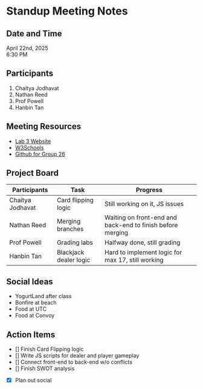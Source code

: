 # Standup Meeting Notes

## Date and Time
April 22nd, 2025 \
6:30 PM

## Participants
1. Chaitya Jodhavat
2. Nathan Reed
3. Prof Powell
4. Hanbin Tan

## Meeting Resources
- [Lab 3 Website](https://chaityaj21.github.io/sp25-cse110-lab3/)
- [W3Schools](https://www.w3schools.com)
- [Github for Group 26](https://github.com/cse110-sp25-group26)

## Project Board
Participants | Task | Progress
-------------| -----| -----------
Chaitya Jodhavat | Card flipping logic | Still working on it, JS issues
Nathan Reed | Merging branches | Waiting on front-end and back-end to finish before merging
Prof Powell | Grading labs | Halfway done, still grading
Hanbin Tan | Blackjack dealer logic | Hard to implement logic for max 17, still working

## Social Ideas
- YogurtLand after class
- Bonfire at beach
- Food at UTC
- Food at Convoy

## Action Items
- [] Finish Card Flipping logic
- [] Write JS scripts for dealer and player gameplay
- [] Connect front-end to back-end w/o conflicts
- [] Finish SWOT analysis
- [X] Plan out social